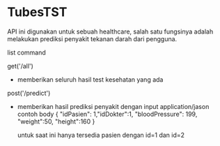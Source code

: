 # TubesTST
API ini digunakan untuk sebuah healthcare, salah satu fungsinya adalah melakukan prediksi penyakit tekanan darah dari pengguna.




list command

get('/all')
- memberikan seluruh hasil test kesehatan yang ada

post('/predict')
- memberikan hasil prediksi penyakit dengan input application/jason
  contoh body
  {
  "idPasien": 1,"idDokter":1,
  "bloodPressure": 199,
  "weight":50, "height":160
  }


  untuk saat ini hanya tersedia pasien dengan id=1 dan id=2
